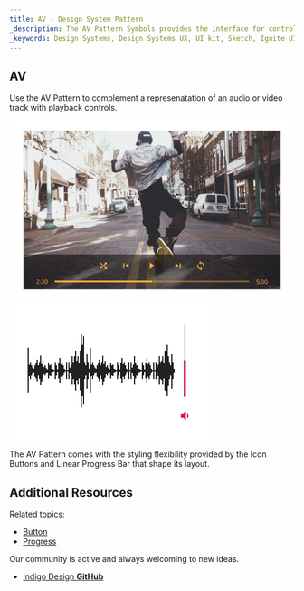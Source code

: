 ```yaml
---
title: AV - Design System Pattern
_description: The AV Pattern Symbols provides the interface for control over audio and video playback. 
_keywords: Design Systems, Design Systems UX, UI kit, Sketch, Ignite UI for Angular, Sketch to Angular, Sketch to Angular, Angular, Angular Design System, Export code from Sketch, Design Kits for Angular, Sketch HTML, Sketch to HTML, Sketch UI kits
---
```


## AV

Use the AV Pattern to complement a represenatation of an audio or video track with playback controls.

<img src="../images/av_player_demo.png" srcset="../images/av_player_demo@2x.png 2x" />
<img src="../images/av_volume_demo.png" srcset="../images/av_volume_demo@2x.png 2x" />

The AV Pattern comes with the styling flexibility provided by the Icon Buttons and Linear Progress Bar that shape its layout.

## Additional Resources

Related topics:

- [Button](button.md)
- [Progress](progress.md)
  <div class="divider--half"></div>

Our community is active and always welcoming to new ideas.

- [Indigo Design **GitHub**](https://github.com/IgniteUI/design-system-docfx)

